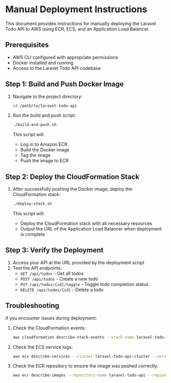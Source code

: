 # Manual Deployment Instructions

This document provides instructions for manually deploying the Laravel Todo API to AWS using ECR, ECS, and an Application Load Balancer.

## Prerequisites

- AWS CLI configured with appropriate permissions
- Docker installed and running
- Access to the Laravel Todo API codebase

## Step 1: Build and Push Docker Image

1. Navigate to the project directory:
   ```bash
   cd /path/to/laravel-todo-api
   ```

2. Run the build and push script:
   ```bash
   ./build-and-push.sh
   ```

   This script will:
   - Log in to Amazon ECR
   - Build the Docker image
   - Tag the image
   - Push the image to ECR

## Step 2: Deploy the CloudFormation Stack

1. After successfully pushing the Docker image, deploy the CloudFormation stack:
   ```bash
   ./deploy-stack.sh
   ```

   This script will:
   - Deploy the CloudFormation stack with all necessary resources
   - Output the URL of the Application Load Balancer when deployment is complete

## Step 3: Verify the Deployment

1. Access your API at the URL provided by the deployment script
2. Test the API endpoints:
   - `GET /api/todos` - Get all todos
   - `POST /api/todos` - Create a new todo
   - `PUT /api/todos/{id}/toggle` - Toggle todo completion status
   - `DELETE /api/todos/{id}` - Delete a todo

## Troubleshooting

If you encounter issues during deployment:

1. Check the CloudFormation events:
   ```bash
   aws cloudformation describe-stack-events --stack-name laravel-todo-api-ecs --region ap-southeast-1
   ```

2. Check the ECS service logs:
   ```bash
   aws ecs describe-services --cluster laravel-todo-api-cluster --services laravel-todo-api-service --region ap-southeast-1
   ```

3. Check the ECR repository to ensure the image was pushed correctly:
   ```bash
   aws ecr describe-images --repository-name laravel-todo-api --region ap-southeast-1
   ```
